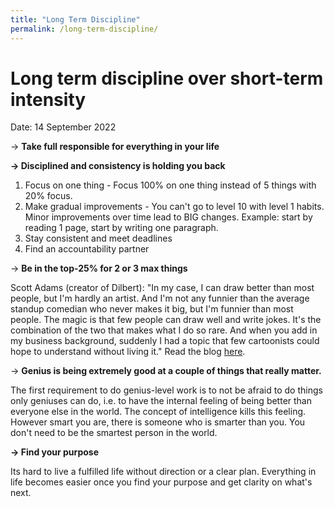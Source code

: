 ```yaml
---
title: "Long Term Discipline"
permalink: /long-term-discipline/
---
```


# Long term discipline over short-term intensity

Date: 14 September 2022

→ **Take full responsible for everything in your life** 

**→ Disciplined and consistency is holding you back**

1. Focus on one thing - Focus 100% on one thing instead of 5 things with 20% focus. 
2. Make gradual improvements - You can't go to level 10 with level 1 habits. Minor improvements over time lead to BIG changes. Example: start by reading 1 page, start by writing one paragraph. 
3. Stay consistent and meet deadlines
4. Find an accountability partner

→ **Be in the top-25% for 2 or 3 max things**

Scott Adams (creator of Dilbert): "In my case, I can draw better than most people, but I'm hardly an artist. And I'm not any funnier than the average standup comedian who never makes it big, but I'm funnier than most people. The magic is that few people can draw well and write jokes. It's the combination of the two that makes what I do so rare. And when you add in my business background, suddenly I had a topic that few cartoonists could hope to understand without living it." Read the blog [here](https://dilbertblog.typepad.com/the_dilbert_blog/2007/07/career-advice.html). 

→ **Genius is being extremely good at a couple of things that really matter.**

The first requirement to do genius-level work is to not be afraid to do things only geniuses can do, i.e. to have the internal feeling of being better than everyone else in the world. The concept of intelligence kills this feeling. However smart you are, there is someone who is smarter than you. You don't need to be the smartest person in the world. 

**→ Find your purpose**

Its hard to live a fulfilled life without direction or a clear plan. Everything in life becomes easier once you find your purpose and get clarity on what's next.